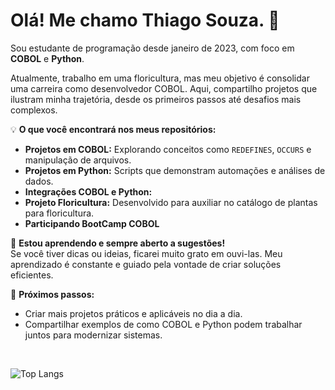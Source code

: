 # Olá! Me chamo Thiago Souza. 👋  

Sou estudante de programação desde janeiro de 2023, com foco em **COBOL** e **Python**. 

Atualmente, trabalho em uma floricultura, mas meu objetivo é consolidar uma carreira como desenvolvedor COBOL. Aqui, compartilho projetos que ilustram minha trajetória, desde os primeiros passos até desafios mais complexos.  

💡 **O que você encontrará nos meus repositórios:**  
- **Projetos em COBOL:** Explorando conceitos como `REDEFINES`, `OCCURS` e manipulação de arquivos.  
- **Projetos em Python:** Scripts que demonstram automações e análises de dados.  
- **Integrações COBOL e Python:**  
- **Projeto Floricultura:** Desenvolvido para auxiliar no catálogo de plantas para floricultura.
- **Participando BootCamp COBOL**

📘 **Estou aprendendo e sempre aberto a sugestões!**  
Se você tiver dicas ou ideias, ficarei muito grato em ouvi-las. Meu aprendizado é constante e guiado pela vontade de criar soluções eficientes.  

🚀 **Próximos passos:**  
- Criar mais projetos práticos e aplicáveis no dia a dia.  
- Compartilhar exemplos de como COBOL e Python podem trabalhar juntos para modernizar sistemas.  


<br>

![Top Langs](https://github-readme-stats.vercel.app/api/top-langs/?username=thisouza01&hide_progress=true&theme=dark)
<br>

##

